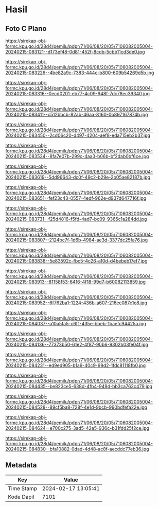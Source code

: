 # Hasil

## Foto C Plano

https://sirekap-obj-formc.kpu.go.id/28d4/pemilu/pdpr/71/06/08/20/05/7106082005004-20240215-083121--d173ef48-0d81-452f-8cdb-5cbb11cd3de0.jpg

https://sirekap-obj-formc.kpu.go.id/28d4/pemilu/pdpr/71/06/08/20/05/7106082005004-20240215-083226--4be82a9c-7383-444c-b800-609b54269d5b.jpg

https://sirekap-obj-formc.kpu.go.id/28d4/pemilu/pdpr/71/06/08/20/05/7106082005004-20240215-083316--0ecd0201-eb77-4c09-948f-7dc78ec39340.jpg

https://sirekap-obj-formc.kpu.go.id/28d4/pemilu/pdpr/71/06/08/20/05/7106082005004-20240215-083411--c512bbcb-82ab-46aa-8160-0b897167874b.jpg

https://sirekap-obj-formc.kpu.go.id/28d4/pemilu/pdpr/71/06/08/20/05/7106082005004-20240215-083450--2cd06c20-d497-4204-aef8-eda715eb2b37.jpg

https://sirekap-obj-formc.kpu.go.id/28d4/pemilu/pdpr/71/06/08/20/05/7106082005004-20240215-083534--8fa7e07b-299c-4aa3-b06b-bf2dab0bf6ce.jpg

https://sirekap-obj-formc.kpu.go.id/28d4/pemilu/pdpr/71/06/08/20/05/7106082005004-20240215-083619--5dd96643-dc0f-49c2-b29e-2b05ae82187b.jpg

https://sirekap-obj-formc.kpu.go.id/28d4/pemilu/pdpr/71/06/08/20/05/7106082005004-20240215-083651--fef23c43-0557-4edf-962e-d937d647716f.jpg

https://sirekap-obj-formc.kpu.go.id/28d4/pemilu/pdpr/71/06/08/20/05/7106082005004-20240215-083731--f25d4816-f5fd-4ad7-bc09-9365c1a284dd.jpg

https://sirekap-obj-formc.kpu.go.id/28d4/pemilu/pdpr/71/06/08/20/05/7106082005004-20240215-083807--2124bc7f-1d6b-4984-ae3d-3377dc25fa76.jpg

https://sirekap-obj-formc.kpu.go.id/28d4/pemilu/pdpr/71/06/08/20/05/7106082005004-20240215-083838--5e83592c-fbc5-4c26-a10d-d4bebeb17ef7.jpg

https://sirekap-obj-formc.kpu.go.id/28d4/pemilu/pdpr/71/06/08/20/05/7106082005004-20240215-083913--81158f53-6416-4f18-99d7-b60082113859.jpg

https://sirekap-obj-formc.kpu.go.id/28d4/pemilu/pdpr/71/06/08/20/05/7106082005004-20240215-083952--6f762ba1-1224-436b-a607-216ec087c1e8.jpg

https://sirekap-obj-formc.kpu.go.id/28d4/pemilu/pdpr/71/06/08/20/05/7106082005004-20240215-084037--a10a5fa5-c6f1-435e-bbeb-1baefc94425a.jpg

https://sirekap-obj-formc.kpu.go.id/28d4/pemilu/pdpr/71/06/08/20/05/7106082005004-20240215-084136--77373b50-61e2-4f87-90b6-9302b03fe04f.jpg

https://sirekap-obj-formc.kpu.go.id/28d4/pemilu/pdpr/71/06/08/20/05/7106082005004-20240215-084231--ed9ed905-b1a9-40c9-99d2-1fdc81118fb0.jpg

https://sirekap-obj-formc.kpu.go.id/28d4/pemilu/pdpr/71/06/08/20/05/7106082005004-20240215-084435--be823ce5-638d-4fb4-949d-bb3ca763c479.jpg

https://sirekap-obj-formc.kpu.go.id/28d4/pemilu/pdpr/71/06/08/20/05/7106082005004-20240215-084528--89cf5ba8-728f-4e1d-9bcb-990bdfefa22e.jpg

https://sirekap-obj-formc.kpu.go.id/28d4/pemilu/pdpr/71/06/08/20/05/7106082005004-20240215-084624--e700c275-3ad5-42a5-936c-b31fdd25f2ce.jpg

https://sirekap-obj-formc.kpu.go.id/28d4/pemilu/pdpr/71/06/08/20/05/7106082005004-20240215-084830--bfa10882-0dad-4d48-ac8f-aecddc77eb36.jpg


## Metadata

| Key        | Value               |
| ---------- | ------------------- |
| Time Stamp | 2024-02-17 13:05:41 |
| Kode Dapil | 7101                |



